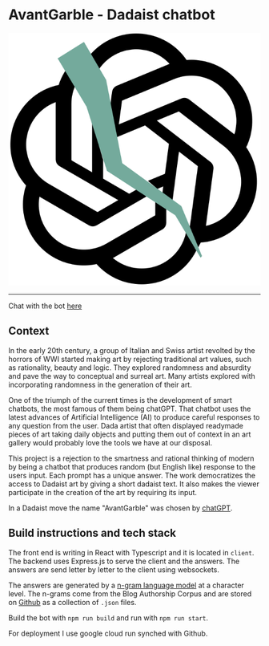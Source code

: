 # AvantGarble - Dadaist chatbot

<p align="center">
<img src="client/public/logo.svg"/>
</p>

---

Chat with the bot [here](https://avant-garble-68750635052.europe-west2.run.app)

## Context

In the early 20th century, a group of Italian and Swiss artist revolted by the
horrors of WWI started making art by rejecting traditional art values, such as
rationality, beauty and logic. They explored randomness and absurdity and pave
the way to conceptual and surreal art. Many artists explored with incorporating
randomness in the generation of their art.

One of the triumph of the current times is the development of smart chatbots,
the most famous of them being chatGPT. That chatbot uses the latest advances of
Artificial Intelligence (AI) to produce careful responses to any question from
the user. Dada artist that often displayed readymade pieces of art taking daily
objects and putting them out of context in an art gallery would probably love
the tools we have at our disposal.

This project is a rejection to the smartness and rational thinking of modern by
being a chatbot that produces random (but English like) response to the users
input. Each prompt has a unique answer. The work democratizes the access to
Dadaist art by giving a short dadaist text. It also makes the viewer participate
in the creation of the art by requiring its input.

In a Dadaist move the name "AvantGarble" was chosen by
[chatGPT](https://chat.openai.com/share/8cdf05a2-d521-4404-b2d4-6e4af7cd4434).

## Build instructions and tech stack

The front end is writing in React with Typescript and it is located in `client`.
The backend uses Express.js to serve the client and the answers. The answers are
send letter by letter to the client using websockets.

The answers are generated by a [n-gram language model](https://en.wikipedia.org/wiki/Word_n-gram_language_model)
at a character level. The n-grams come from the  Blog Authorship Corpus and are stored on
[Github](https://github.com/tito21/ngrams-blogger) as a collection of `.json` files.

Build the bot with `npm run build` and run with `npm run start`.

For deployment I use google cloud run synched with Github.
